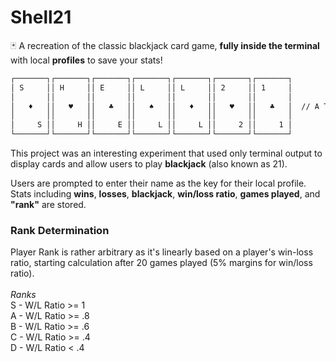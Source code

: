 # Shell21
🃏 A recreation of the classic blackjack card game, <b>fully inside the terminal</b> with local <b>profiles</b> to save your stats!
```bash
┌───────┐┌───────┐┌───────┐┌───────┐┌───────┐┌───────┐┌───────┐
│ S     ││ H     ││ E     ││ L     ││ L     ││ 2     ││ 1     │
│       ││       ││       ││       ││       ││       ││       │
│   ♦   ││   ♥   ││   ♣   ││   ♠   ││   ♦   ││   ♥   ││   ♣   │  // A Terminal-Based Blackjack Game
│       ││       ││       ││       ││       ││       ││       │
│     S ││     H ││     E ││     L ││     L ││     2 ││     1 │
└───────┘└───────┘└───────┘└───────┘└───────┘└───────┘└───────┘
```
This project was an interesting experiment that used only terminal output to display cards and allow users to play <b>blackjack</b> (also known as 21).

Users are prompted to enter their name as the key for their local profile. Stats including <b>wins</b>, <b>losses</b>, <b>blackjack</b>, <b>win/loss ratio</b>, <b>games played</b>, and <b>"rank"</b> are stored.

<h3>Rank Determination</h3>
Player Rank is rather arbitrary as it's linearly based on a player's win-loss ratio, starting calculation after 20 games played (5% margins for win/loss ratio).<br><br>
<i>Ranks</i><br>
S - W/L Ratio >= 1<br>
A - W/L Ratio >= .8<br>
B - W/L Ratio >= .6<br>
C - W/L Ratio >= .4<br>
D - W/L Ratio < .4<br>
